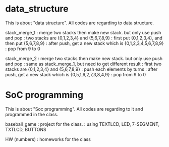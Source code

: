 # data_structure

This is about "data structure".
All codes are regarding to data structure.

stack_merge_1
: merge two stacks then make new stack. but only use push and pop
: two stacks are {0,1,2,3,4} and {5,6,7,8,9}
: first put {0,1,2,3,4}, and then put {5,6,7,8,9}
: after push, get a new stack which is {0,1,2,3,4,5,6,7,8,9}
: pop from 9 to 0


stack_merge_2
: merge two stacks then make new stack. but only use push and pop
: same as stack_merge_1, but need to get different result
: first two stacks are {0,1,2,3,4} and {5,6,7,8,9}
: push each elements by turns
: after push, get a new stack which is {0,5,1,6,2,7,3,8,4,9}
: pop from 9 to 0

# SoC programming

This is about "Soc programming".
All codes are regarding to it and programmed in the class.

baseball_game
: project for the class.
: using TEXTLCD, LED, 7-SEGMENT, TXTLCD, BUTTONS 

HW (numbers)
: homeworks for the class
